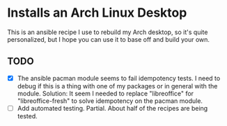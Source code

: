 # Installs an Arch Linux Desktop

This is an ansible recipe I use to rebuild my Arch desktop, so it's quite personalized, but I hope you can use it to base off and build your own.

## TODO
- [x] The ansible pacman module seems to fail idempotency tests. I need to debug if this is a thing with one of my packages or in general with the module. Solution: It seem I needed to replace "libreoffice" for "libreoffice-fresh" to solve idempotency on the pacman module.
- [ ] Add automated testing. Partial. About half of the recipes are being tested.
